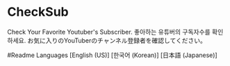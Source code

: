 # CheckSub
Check Your Favorite Youtuber's Subscriber.
좋아하는 유튜버의 구독자수를 확인하세요.
お気に入りのYouTuberのチャンネル登録者を確認してください。

#Readme Languages
[English (US)]
[한국어 (Korean)]
[日本語 (Japanese)]
